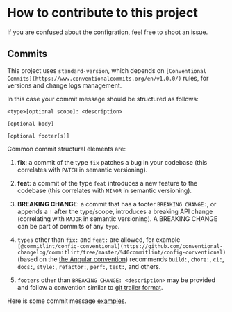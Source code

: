 # How to contribute to this project

If you are confused about the configration, feel free to shoot an issue.

## Commits

This project uses `standard-version`, which depends on `[Conventional Commits](https://www.conventionalcommits.org/en/v1.0.0/)` rules, for versions and change logs management.

In this case your commit message should be structured as follows:

``` vim
<type>[optional scope]: <description>

[optional body]

[optional footer(s)]
```

Common commit structural elements are:

1. **fix**: a commit of the type `fix` patches a bug in your codebase (this correlates with `PATCH` in semantic versioning).

1. **feat**: a commit of the type `feat` introduces a new feature to the codebase (this correlates with `MINOR` in semantic versioning).

1. **BREAKING CHANGE**: a commit that has a footer `BREAKING CHANGE:`, or appends a `!` after the type/scope, introduces a breaking API change (correlating with `MAJOR` in semantic versioning). A BREAKING CHANGE can be part of commits of any `type`.

1. `types` other than `fix:` and `feat:` are allowed, for example `[@commitlint/config-conventional](https://github.com/conventional-changelog/commitlint/tree/master/%40commitlint/config-conventional)` (based on the [the Angular convention](https://github.com/angular/angular/blob/22b96b9/CONTRIBUTING.md#-commit-message-guidelines)) recommends `build:`, `chore:`, `ci:`, `docs:`, `style:`, `refactor:`, `perf:`, `test:`, and others.

1. `footers` other than `BREAKING CHANGE: <description>` may be provided and follow a convention similar to [git trailer format](https://git-scm.com/docs/git-interpret-trailers).

Here is some commit message [examples](https://www.conventionalcommits.org/en/v1.0.0/#examples).
